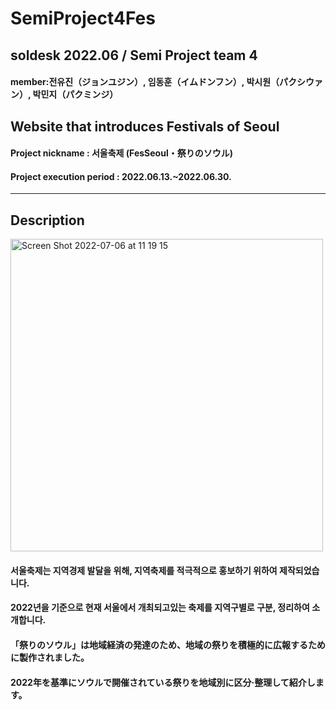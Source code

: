 # SemiProject4Fes
## soldesk 2022.06 / Semi Project team 4 
#### member:전유진（ジョンユジン）, 임동훈（イムドンフン）, 박시원（パクシウァン）, 박민지（パクミンジ）
## Website that introduces Festivals of Seoul

#### Project nickname : 서울축제 (FesSeoul・祭りのソウル)
#### Project execution period : 2022.06.13.~2022.06.30.
-----------------------
## Description
<img width="500" alt="Screen Shot 2022-07-06 at 11 19 15" src="https://user-images.githubusercontent.com/104661488/177453772-ac043f80-3eb5-4d4f-9ac8-f73446ade579.png">

#### 서울축제는 지역경제 발달을 위해, 지역축제를 적극적으로 홍보하기 위하여 제작되었습니다.
#### 2022년을 기준으로 현재 서울에서 개최되고있는 축제를 지역구별로 구분, 정리하여 소개합니다.

#### 「祭りのソウル」は地域経済の発達のため、地域の祭りを積極的に広報するために製作されました。
#### 2022年を基準にソウルで開催されている祭りを地域別に区分·整理して紹介します。

